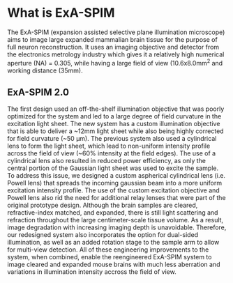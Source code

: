 # What is ExA-SPIM
The ExA-SPIM (expansion assisted selective plane illumination microscope) aims to image large expanded mammalian brain tissue for the purpose of full neuron reconstruction. 
It uses an imaging objective and detector from the electronics metrology industry which gives it a relatively high numerical aperture (NA) = 0.305, while having a large field of view (10.6x8.0mm<sup>2</sup> and working distance (35mm).

## ExA-SPIM 2.0
The first design used an off-the-shelf illumination objective that was poorly optimized for the system and led to a large degree of field curvature in the excitation light sheet. The new system has a custom illumination objective that is able to deliver a ~12mm light sheet while also being highly corrected for field curvature (~50 µm). The previous system also used a cylindrical lens to form the light sheet, which lead to non-uniform intensity profile across the field of view (~60% intensity at the field edges). The use of a cylindrical lens also resulted in reduced power efficiency, as only the central portion of the Gaussian light sheet was used to excite the sample. To address this issue, we designed a custom aspherical cylindrical lens (i.e. Powell lens) that spreads the incoming gaussian beam into a more uniform excitation intensity profile. The use of the custom excitation objective and Powell lens also rid the need for additional relay lenses that were part of the original prototype design. Although the brain samples are cleared, refractive-index matched, and expanded, there is still light scattering and refraction throughout the large centimeter-scale tissue volume. As a result, image degradation with increasing imaging depth is unavoidable. Therefore, our redesigned system also incorporates the option for dual-sided illumination, as well as an added rotation stage to the sample arm to allow for multi-view detection. All of these engineering improvements to the system, when combined, enable the reengineered ExA-SPIM system to image cleared and expanded mouse brains with much less aberration and variations in illumination intensity accross the field of view.
